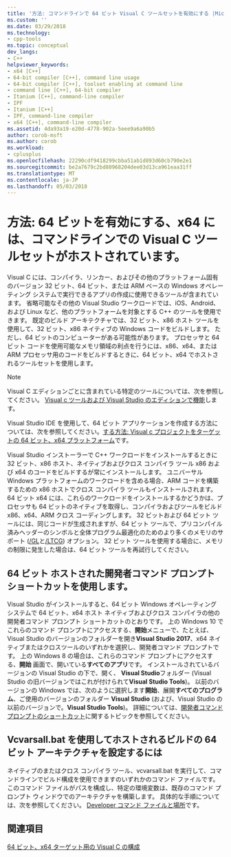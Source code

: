 ```yaml
---
title: '方法: コマンドラインで 64 ビット Visual C ツールセットを有効にする |Microsoft ドキュメント'
ms.custom: ''
ms.date: 03/29/2018
ms.technology:
- cpp-tools
ms.topic: conceptual
dev_langs:
- C++
helpviewer_keywords:
- x64 [C++]
- 64-bit compiler [C++], command line usage
- 64-bit compiler [C++], toolset enabling at command line
- command line [C++], 64-bit compiler
- Itanium [C++], command-line compiler
- IPF
- Itanium [C++]
- IPF, command-line compiler
- x64 [C++], command-line compiler
ms.assetid: 4da93a19-e20d-4778-902a-5eee9a6a90b5
author: corob-msft
ms.author: corob
ms.workload:
- cplusplus
ms.openlocfilehash: 22290cdf9418299cbba51ab1d893d60cb790e2e1
ms.sourcegitcommit: be2a7679c2bd80968204dee03d13ca961eaa31ff
ms.translationtype: MT
ms.contentlocale: ja-JP
ms.lasthandoff: 05/03/2018
---
```

# <a name="how-to-enable-a-64-bit-x64-hosted-visual-c-toolset-on-the-command-line"></a>方法: 64 ビットを有効にする、x64 には、コマンドラインでの Visual C ツールセットがホストされています。

Visual C には、コンパイラ、リンカー、およびその他のプラットフォーム固有のバージョン 32 ビット、64 ビット、または ARM ベースの Windows オペレーティング システムで実行できるアプリの作成に使用できるツールが含まれています。 省略可能なその他の Visual Studio ワークロードでは、iOS、Android、および Linux など、他のプラットフォームを対象とする C++ のツールを使用できます。 既定のビルド アーキテクチャでは、32 ビット、x86 ホスト ツールを使用して、32 ビット、x86 ネイティブの Windows コードをビルドします。 ただし、64 ビットのコンピューターがある可能性があります。 プロセッサと 64 ビット コードを使用可能なメモリ領域の利点を行うには、x86、x64、または ARM プロセッサ用のコードをビルドするときに、64 ビット、x64 でホストされるツールセットを使用します。

> [!NOTE]
> Visual C エディションごとに含まれている特定のツールについては、次を参照してください。 [Visual c ツールおよび Visual Studio のエディションで機能](../ide/visual-cpp-tools-and-features-in-visual-studio-editions.md)します。
>
> Visual Studio IDE を使用して、64 ビット アプリケーションを作成する方法については、次を参照してください。[する方法: Visual c プロジェクトをターゲットの 64 ビット、x64 プラットフォーム](../build/how-to-configure-visual-cpp-projects-to-target-64-bit-platforms.md)です。

Visual Studio インストーラーで C++ ワークロードをインストールするときに 32 ビット、x86 ホスト、ネイティブおよびクロス コンパイラ ツール x86 および x64 のコードをビルドするが常にインストールします。 ユニバーサル Windows プラットフォームのワークロードを含める場合、ARM コードを構築するための x86 ホストでクロス コンパイラ ツールもインストールされます。 64 ビット x64 には、これらのワークロードをインストールするかどうかは、プロセッサも 64 ビットのネイティブを取得し、コンパイラおよびツールをビルド x86、x64、ARM クロス コーディングします。 32 ビットおよび 64 ビット ツールには、同じコードが生成されますが、64 ビット ツールで、プリコンパイル済みヘッダーのシンボルと全体プログラム最適化のためのより多くのメモリのサポート ([/GL](../build/reference/gl-whole-program-optimization.md)と[/LTCG](../build/reference/ltcg-link-time-code-generation.md)) オプション。 32 ビット ツールを使用する場合に、メモリの制限に発生した場合は、64 ビット ツールを再試行してください。

## <a name="use-a-64-bit-hosted-developer-command-prompt-shortcut"></a>64 ビット ホストされた開発者コマンド プロンプト ショートカットを使用します。

Visual Studio がインストールすると、64 ビット Windows オペレーティング システムで 64 ビット、x64 ホスト ネイティブおよびクロス コンパイラの他の開発者コマンド プロンプト ショートカットのとおりです。 上の Windows 10 でこれらのコマンド プロンプトにアクセスする、**開始**メニューで、たとえば、Visual Studio のバージョンのフォルダーを開き**Visual Studio 2017**、x64 ネイティブまたはクロスツールのいずれかを選択し、開発者コマンド プロンプトです。 上の Windows 8 の場合は、これらのコマンド プロンプトにアクセスする、**開始** 画面で、開いている**すべてのアプリ**です。 インストールされているバージョンの Visual Studio の下で、開く、 **Visual Studio**フォルダー (Visual Studio の旧バージョンではこれが付けられて**Visual Studio Tools**)。 以前のバージョンの Windows では、次のように選択します**開始**、展開**すべてのプログラム**、ご使用のバージョンのフォルダー **Visual Studio** (および、Visual Studio の以前のバージョンで。**Visual Studio Tools**)。 詳細については、[開発者コマンド プロンプトのショートカット](../build/building-on-the-command-line.md#developer-command-prompt-shortcuts)に関するトピックを参照してください。

## <a name="use-vcvarsallbat-to-set-a-64-bit-hosted-build-architecture"></a>Vcvarsall.bat を使用してホストされるビルドの 64 ビット アーキテクチャを設定するには

ネイティブのまたはクロス コンパイラ ツール、vcvarsall.bat を実行して、コマンドラインでビルド構成を使用できますのいずれかのコマンド ファイルです。 このコマンド ファイルがパスを構成し、特定の環境変数は、既存のコマンド プロンプト ウィンドウでのアーキテクチャを構築します。 具体的な手順については、次を参照してください。 [Developer コマンド ファイルと場所](../build/building-on-the-command-line.md#developer-command-files-and-locations)です。

## <a name="see-also"></a>関連項目

[64 ビット、x64 ターゲット用の Visual C の構成](../build/configuring-programs-for-64-bit-visual-cpp.md)<br/>
